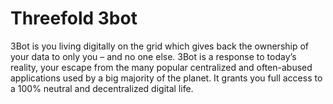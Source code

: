 # Threefold 3bot

3Bot is you living digitally on the grid which gives back the ownership of your data to only you – and no one else. 3Bot is a response to today’s reality, your escape from the many popular centralized and often-abused applications used by a big majority of the planet. It grants you full access to a 100% neutral and decentralized digital life.

